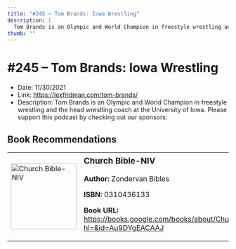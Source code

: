 ```yaml
---
title: "#245 – Tom Brands: Iowa Wrestling"
description: |
  Tom Brands is an Olympic and World Champion in freestyle wrestling and the head wrestling coach at the University of Iowa. Please support this podcast by checking out our sponsors:"
thumb: ""
---
```


# #245 – Tom Brands: Iowa Wrestling

  - Date: 11/30/2021
  - Link: https://lexfridman.com/tom-brands/
  - Description: Tom Brands is an Olympic and World Champion in freestyle wrestling and the head wrestling coach at the University of Iowa. Please support this podcast by checking out our sponsors:

## Book Recommendations

<table style="border: none;"><tr style="border: none;"><td style="border: none;"><img src="https://books.google.com/books/content?id=Au9DYgEACAAJ&printsec=frontcover&img=1&zoom=1&source=gbs_api" alt="Church Bible-NIV" width="150" style="vertical-align: top;"></td><td style="border: none; vertical-align: top;"><h3 style='margin-top: 5'>Church Bible-NIV</h3><p><strong>Author:</strong> Zondervan Bibles</p><p><strong>ISBN:</strong> 0310436133</p><p><strong>Book URL:</strong> <a href="https://books.google.com/books/about/Church_Bible_NIV.html?hl=&id=Au9DYgEACAAJ">https://books.google.com/books/about/Church_Bible_NIV.html?hl=&id=Au9DYgEACAAJ</a></p></td></tr></table>
